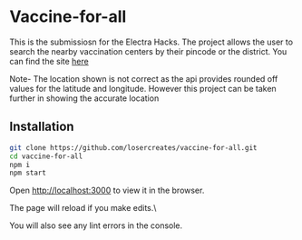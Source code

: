 # Vaccine-for-all

This is the submissiosn for the Electra Hacks. The project allows the user to search the nearby vaccination centers by their pincode or the district.
You can find the site [here](https://vaccine-for-all.netlify.app/)

Note- The location shown is not correct as the api provides rounded off values for the latitude and longitude. However this project can be taken further in showing the accurate location

## Installation

```sh
git clone https://github.com/losercreates/vaccine-for-all.git
cd vaccine-for-all
npm i
npm start
```

Open [http://localhost:3000](http://localhost:3000) to view it in the browser.

The page will reload if you make edits.\

You will also see any lint errors in the console.
